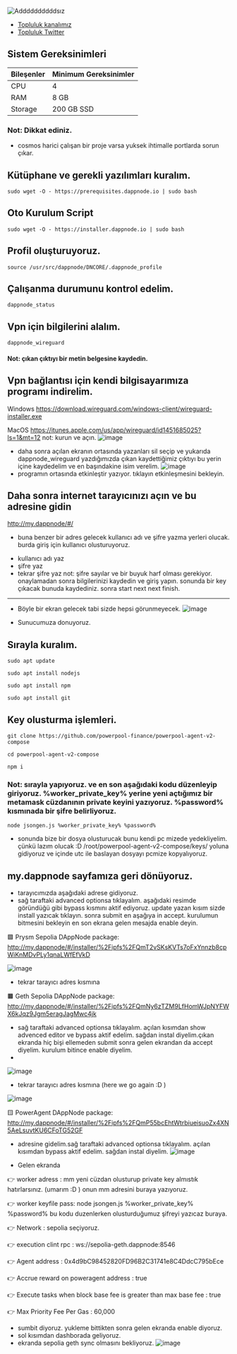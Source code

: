 ![Addddddddddsız](https://github.com/molla202/PowerAgent-Testnet/assets/91562185/06eb3f43-4ca6-406d-9b4e-7e9e62a2cd9a)


 
 * [Topluluk kanalımız](https://t.me/corenodechat)<br>
 * [Topluluk Twitter](https://twitter.com/corenodeHQ)<br>



## Sistem Gereksinimleri
| Bileşenler | Minimum Gereksinimler | 
| ------------ | ------------ |
| CPU |	4 |
| RAM	| 8 GB |
| Storage	| 200 GB SSD |


### Not: Dikkat ediniz.
 - cosmos harici çalışan bir proje varsa yuksek ihtimalle portlarda sorun çıkar.
## Kütüphane ve gerekli yazılımları kuralım.
```
sudo wget -O - https://prerequisites.dappnode.io | sudo bash
```
## Oto Kurulum Script
```
sudo wget -O - https://installer.dappnode.io | sudo bash
```
## Profil oluşturuyoruz.
```
source /usr/src/dappnode/DNCORE/.dappnode_profile
```
## Çalışanma durumunu kontrol edelim.
```
dappnode_status
```
## Vpn için bilgilerini alalım.
```
dappnode_wireguard
```
#### Not: çıkan çıktıyı bir metin belgesine kaydedin.
## Vpn bağlantısı için kendi bilgisayarımıza programı indirelim.
Windows
https://download.wireguard.com/windows-client/wireguard-installer.exe

MacOS
https://itunes.apple.com/us/app/wireguard/id1451685025?ls=1&mt=12
not: kurun ve açın.
![image](https://github.com/molla202/PowerAgent-Testnet/assets/91562185/4c5f8f74-bd94-4a21-aab5-d365b8e674a8)
- daha sonra açılan ekranın ortasında yazanları sil seçip ve yukarıda dappnode_wireguard yazdığımızda çıkan kaydettiğimiz çıktıyı bu yerin içine kaydedelim ve en başındakine isim verelim.
![image](https://github.com/molla202/PowerAgent-Testnet/assets/91562185/198c19f4-8a27-4b82-8a7b-5fc58504dbb2)
- programın ortasında etkinleştir yazıyor. tıklayın etkinleşmesini bekleyin.
## Daha sonra internet tarayıcınızı açın ve bu adresine gidin
http://my.dappnode/#/
- buna benzer bir adres gelecek kullanıcı adı ve şifre yazma yerleri olucak. burda giriş için kullanıcı olusturuyoruz. 
* kullanıcı adı yaz
* şifre yaz
* tekrar şifre yaz
not: şifre sayılar ve bir buyuk harf olması gerekiyor. onaylamadan sonra bilgilerinizi kaydedin ve giriş yapın. sonunda bir key çıkacak bunuda kaydediniz. sonra start next next finish.
------------------------------------------------------------------------------------------------------------------------------

- Böyle bir ekran gelecek tabi sizde hepsi görunmeyecek.
![image](https://github.com/molla202/PowerAgent-Testnet/assets/91562185/4f51ced3-5180-4d6a-88e5-e0b00fee3914)

- Sunucumuza donuyoruz.
## Sırayla kuralım.
```
sudo apt update
```
```
sudo apt install nodejs
```
```
sudo apt install npm
```
```
sudo apt install git
```
## Key olusturma işlemleri.
```
git clone https://github.com/powerpool-finance/powerpool-agent-v2-compose
```
```
cd powerpool-agent-v2-compose
```
```
npm i
```
### Not: sırayla yapıyoruz. ve en son aşağıdaki kodu düzenleyip giriyoruz. %worker_private_key% yerine yeni açtığımız bir metamask cüzdanının private keyini yazıyoruz. %password% kısmınada bir şifre belirliyoruz.
```
node jsongen.js %worker_private_key% %password%
```
- sonunda bize bir dosya olusturucak bunu kendi pc mizede yedekliyelim. çünkü lazım olucak :D
/root/powerpool-agent-v2-compose/keys/
yoluna gidiyoruz ve içinde utc ile baslayan dosyayı pcmize kopyalıyoruz.

## my.dappnode sayfamıza geri dönüyoruz.

- tarayıcımızda aşağıdaki adrese gidiyoruz.
- sağ taraftaki advanced optionsa tıklayalım. aşağıdaki resimde göründüğü gibi bypass kısmını aktif ediyoruz. update yazan kısım sizde install yazıcak tıklayın. sonra submit en aşağıya in accept. kurulumun bitmesini bekleyin en son ekrana gelen mesajda enable deyin.

🟪 Prysm Sepolia DAppNode package:
http://my.dappnode/#/installer/%2Fipfs%2FQmT2vSKsKVTs7oFxYnnzb8cpWiKnMDvPLy1qnaLWfEfVkD

![image](https://github.com/molla202/PowerAgent-Testnet/assets/91562185/2ad33016-f5e5-4a33-883d-c69401ec41ca)

- tekrar tarayıcı adres kısmına

🟫 Geth Sepolia DAppNode package:
http://my.dappnode/#/installer/%2Fipfs%2FQmNy6zTZM9LfHomWJpNYFWX6kJqz9Jgm5eragJagMwc4jk

- sağ taraftaki advanced optionsa tıklayalım. açılan kısımdan show advenced editor ve bypass aktif edelim. sağdan instal diyelim.çıkan ekranda hiç bişi ellemeden submit sonra gelen ekrandan da accept diyelim. kurulum bitince enable diyelim.
- 
![image](https://github.com/molla202/PowerAgent-Testnet/assets/91562185/5ba59339-0ab2-44ff-92ce-3bd072a5a6e9)

- tekrar tarayıcı adres kısmına (here we go again :D )

![image](https://github.com/molla202/PowerAgent-Testnet/assets/91562185/4548802f-da10-4f62-aac5-0e7816bdc653)

🟨 PowerAgent DAppNode package:
http://my.dappnode/#/installer/%2Fipfs%2FQmP55bcEhtWtrbiueisuoZx4XN5AeLsuvtKU6CFoTG52GF
- adresine gidelim.sağ taraftaki advanced optionsa tıklayalım. açılan kısımdan bypass aktif edelim. sağdan instal diyelim.
![image](https://github.com/molla202/PowerAgent-Testnet/assets/91562185/335e3a1f-54ad-4a0f-bb2d-e769b2defdf3)

- Gelen ekranda
 
👉 worker adress : mm yeni cüzdan olusturup private key almıstık hatırlarsınız. (umarım :D ) onun mm adresini buraya yazıyoruz.

👉 worker keyfile pass: node jsongen.js %worker_private_key% %password% bu kodu duzenlerken olusturduğumuz şifreyi yazıcaz buraya.

👉 Network : sepolia seçiyoruz.

👉 execution clint rpc : ws://sepolia-geth.dappnode:8546

👉 Agent address : 0x4d9bC98452820FD96B2C31741e8C4DdcC795bEce

👉 Accrue reward on poweragent address : true

👉 Execute tasks when block base fee is greater than max base fee : true

👉 Max Priority Fee Per Gas : 60,000

- sumbit diyoruz. yukleme bittikten sonra gelen ekranda enable diyoruz.
- sol kısımdan dashborada geliyoruz.
- ekranda sepolia geth sync olmasını bekliyoruz.
![image](https://github.com/molla202/PowerAgent-Testnet/assets/91562185/1c81c4bb-2fea-41af-985d-fc735ea30a8f)











